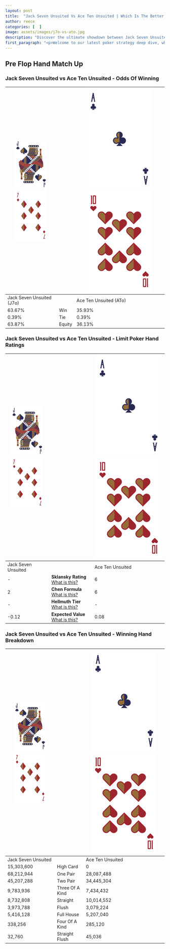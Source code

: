 ```yaml
---
layout: post
title:  "Jack Seven Unsuited Vs Ace Ten Unsuited | Which Is The Better Hand In Poker? A Complete Guide"
author: reece
categories: [  ]
image: assets/images/j7o-vs-ato.jpg
description: "Discover the ultimate showdown between Jack Seven Unsuited and Ace Ten Unsuited in poker! Uncover the odds, strategies, and scenarios where one hand triumphs over the other. Get ready to up your poker game with this thrilling analysis."
first_paragraph: "<p>Welcome to our latest poker strategy deep dive, where we're pitting two distinct hands against each other in a high-stakes showdown: Jack Seven Unsuited vs Ace Ten Unsuited.</p><p>In the dynamic world of poker, every decision counts, and knowing which hand holds the upper hand is key to your success at the table.</p><p>In this article, we'll dissect these two hands, explore the scenarios where one dominates the other, and equip you with the knowledge to make strategic choices that can tip the odds in your favor.</p><p>Get ready to unravel the intriguing dynamics of these poker hands and elevate your game to new heights.</p>"
---
```




[comment]: # (sp0)

## Pre Flop Hand Match Up

<div class="table hand-ratings" markdown="1"> 



### Jack Seven Unsuited vs Ace Ten Unsuited - Odds Of Winning


    
| ![image info](assets/images/hand1/J.png) ![image info](assets/images/hand1/7o.png) |  | ![image info](assets/images/hand2/A.png) ![image info](assets/images/hand2/To.png) |
| -------- | -------- | -------- |
| Jack Seven Unsuited (J7o) |  | Ace Ten Unsuited (ATo) |
| 63.67% | Win | 35.93% |
| 0.39% | Tie | 0.39% |
| 63.87% | Equity | 36.13% |




[comment]: # (sp1)



### Jack Seven Unsuited vs Ace Ten Unsuited - Limit Poker Hand Ratings


    
| ![image info](assets/images/hand1/J.png) ![image info](assets/images/hand1/7o.png) |  | ![image info](assets/images/hand2/A.png) ![image info](assets/images/hand2/To.png) |
| -------- | -------- | -------- |
| Jack Seven Unsuited |  | Ace Ten Unsuited |
| - | **Sklansky Rating** [What is this?](/sklansky-rating-explained) | 6 |
| 2 | **Chen Formula** [What is this?](/chen-formula-explained) | 6 |
| - | **Hellmuth Tier** [What is this?](/Hellmuth-tier-explained) | - |
| -0.12 | **Expected Value** [What is this?](/expected-value-explained) | 0.08 |




[comment]: # (sp2)



### Jack Seven Unsuited vs Ace Ten Unsuited - Winning Hand Breakdown


    
| ![image info](assets/images/hand1/J.png) ![image info](assets/images/hand1/7o.png) |  | ![image info](assets/images/hand2/A.png) ![image info](assets/images/hand2/To.png) |
| -------- | -------- | -------- |
| Jack Seven Unsuited |  | Ace Ten Unsuited |
| 15,303,600 | High Card | 0 |
| 68,212,944 | One Pair | 28,087,488 |
| 45,207,288 | Two Pair | 34,445,304 |
| 9,783,936 | Three Of A Kind | 7,434,432 |
| 8,732,808 | Straight | 10,014,552 |
| 3,973,788 | Flush | 3,079,224 |
| 5,416,128 | Full House | 5,207,040 |
| 338,256 | Four Of A Kind | 285,120 |
| 32,760 | Straight Flush | 45,036 |




[comment]: # (sp3)



</div>

[comment]: # (sp4)



[comment]: # (sp5)


